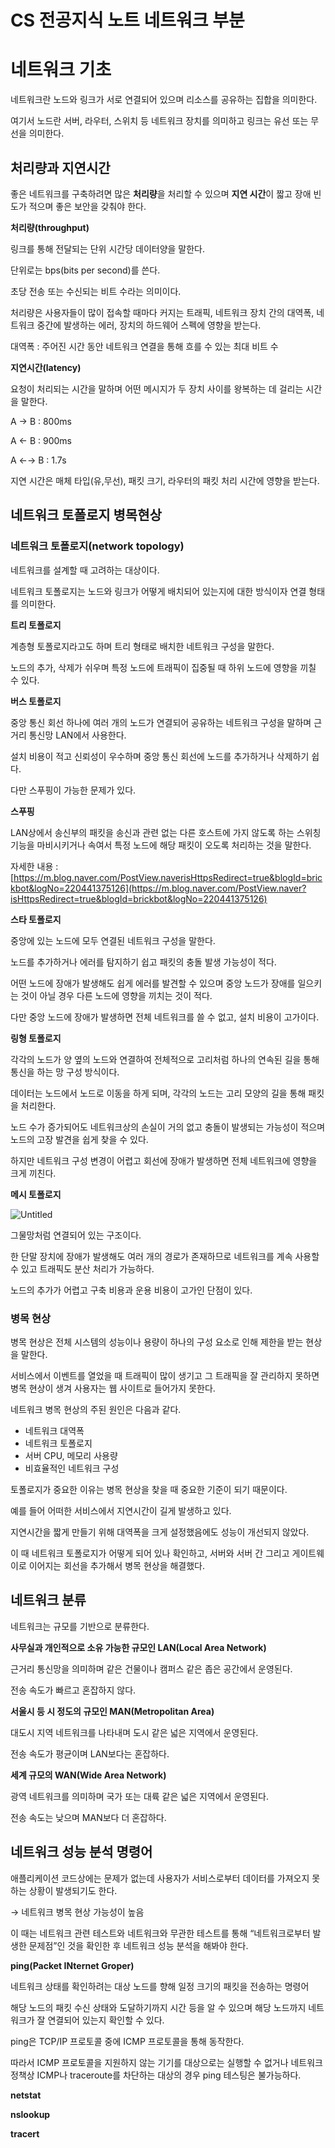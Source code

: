# CS 전공지식 노트 네트워크 부분

# 네트워크 기초

네트워크란 노드와 링크가 서로 연결되어 있으며 리소스를 공유하는 집합을 의미한다.

여기서 노드란 서버, 라우터, 스위치 등 네트워크 장치를 의미하고 링크는 유선 또는 무선을 의미한다.

## 처리량과 지연시간

좋은 네트워크를 구축하려면 많은 **처리량**을 처리할 수 있으며 **지연 시간**이 짧고 장애 빈도가 적으며 좋은 보안을 갖춰야 한다.

**처리량(throughput)**

링크를 통해 전달되는 단위 시간당 데이터양을 말한다.

단위로는 bps(bits per second)를 쓴다.

초당 전송 또는 수신되는 비트 수라는 의미이다.

처리량은 사용자들이 많이 접속할 때마다 커지는 트래픽, 네트워크 장치 간의 대역폭, 네트워크 중간에 발생하는 에러, 장치의 하드웨어 스펙에 영향을 받는다.

대역폭 : 주어진 시간 동안 네트워크 연결을 통해 흐를 수 있는 최대 비트 수

**지연시간(latency)**

요청이 처리되는 시간을 말하며 어떤 메시지가 두 장치 사이를 왕복하는 데 걸리는 시간을 말한다.

A → B : 800ms

A ← B : 900ms

A ←→ B : 1.7s

지연 시간은 매체 타입(유,무선), 패킷 크기, 라우터의 패킷 처리 시간에 영향을 받는다.

## 네트워크 토폴로지 병목현상

### **네트워크 토폴로지(network topology)**

네트워크를 설계할 때 고려하는 대상이다.

네트워크 토폴로지는 노드와 링크가 어떻게 배치되어 있는지에 대한 방식이자 연결 형태를 의미한다.

**트리 토폴로지**


계층형 토폴로지라고도 하며 트리 형태로 배치한 네트워크 구성을 말한다.

노드의 추가, 삭제가 쉬우며 특정 노드에 트래픽이 집중될 때 하위 노드에 영향을 끼칠 수 있다.

**버스 토폴로지**


중앙 통신 회선 하나에 여러 개의 노드가 연결되어 공유하는 네트워크 구성을 말하며 근거리 통신망 LAN에서 사용한다.

설치 비용이 적고 신뢰성이 우수하며 중앙 통신 회선에 노드를 추가하거나 삭제하기 쉽다.

다만 스푸핑이 가능한 문제가 있다.

**스푸핑**

LAN상에서 송신부의 패킷을 송신과 관련 없는 다른 호스트에 가지 않도록 하는 스위칭 기능을 마비시키거나 속여서 특정 노드에 해당 패킷이 오도록 처리하는 것을 말한다.

자세한 내용 : [https://m.blog.naver.com/PostView.naverisHttpsRedirect=true&blogId=brickbot&logNo=220441375126](https://m.blog.naver.com/PostView.naver?isHttpsRedirect=true&blogId=brickbot&logNo=220441375126)

**스타 토폴로지**

중앙에 있는 노드에 모두 연결된 네트워크 구성을 말한다.


노드를 추가하거나 에러를 탐지하기 쉽고 패킷의 충돌 발생 가능성이 적다.

어떤 노드에 장애가 발생해도 쉽게 에러를 발견할 수 있으며 중앙 노드가 장애를 일으키는 것이 아닐 경우 다른 노드에 영향을 끼치는 것이 적다.

다만 중앙 노드에 장애가 발생하면 전체 네트워크를 쓸 수 없고, 설치 비용이 고가이다.

**링형 토폴로지**


각각의 노드가 양 옆의 노드와 연결하여 전체적으로 고리처럼 하나의 연속된 길을 통해 통신을 하는 망 구성 방식이다.

데이터는 노드에서 노드로 이동을 하게 되며, 각각의 노드는 고리 모양의 길을 통해 패킷을 처리한다.

노드 수가 증가되어도 네트워크상의 손실이 거의 없고 충돌이 발생되는 가능성이 적으며 노드의 고장 발견을 쉽게 찾을 수 있다.

하지만 네트워크 구성 변경이 어렵고 회선에 장애가 발생하면 전체 네트워크에 영향을 크게 끼친다.

**메시 토폴로지**

![Untitled](https://s3-us-west-2.amazonaws.com/secure.notion-static.com/7d5d3b48-a4cf-4cea-a651-f688e2c7a413/Untitled.png)

그물망처럼 연결되어 있는 구조이다.

한 단말 장치에 장애가 발생해도 여러 개의 경로가 존재하므로 네트워크를 계속 사용할 수 있고 트래픽도 분산 처리가 가능하다.

노드의 추가가 어렵고 구축 비용과 운용 비용이 고가인 단점이 있다.

### 병목 현상

병목 현상은 전체 시스템의 성능이나 용량이 하나의 구성 요소로 인해 제한을 받는 현상을 말한다.

서비스에서 이벤트를 열었을 때 트래픽이 많이 생기고 그 트래픽을 잘 관리하지 못하면 병목 현상이 생겨 사용자는 웹 사이트로 들어가지 못한다.

네트워크 병목 현상의 주된 원인은 다음과 같다.

- 네트워크 대역폭
- 네트워크 토폴로지
- 서버 CPU, 메모리 사용량
- 비효율적인 네트워크 구성

토폴로지가 중요한 이유는 병목 현상을 찾을 때 중요한 기준이 되기 때문이다.

예를 들어 어떠한 서비스에서 지연시간이 길게 발생하고 있다.

지연시간을 짧게 만들기 위해 대역폭을 크게 설정했음에도 성능이 개선되지 않았다.


이 때 네트워크 토폴로지가 어떻게 되어 있나 확인하고, 서버와 서버 간 그리고 게이트웨이로 이어지는 회선을 추가해서 병목 현상을 해결했다.

## 네트워크 분류

네트워크는 규모를 기반으로 분류한다.


**사무실과 개인적으로 소유 가능한 규모인 LAN(Local Area Network)**

근거리 통신망을 의미하며 같은 건물이나 캠퍼스 같은 좁은 공간에서 운영된다.

전송 속도가 빠르고 혼잡하지 않다.

**서울시 등 시 정도의 규모인 MAN(Metropolitan Area)**

대도시 지역 네트워크를 나타내며 도시 같은 넓은 지역에서 운영된다.

전송 속도가 평균이며 LAN보다는 혼잡하다.

**세계 규모의 WAN(Wide Area Network)**

광역 네트워크를 의미하며 국가 또는 대륙 같은 넓은 지역에서 운영된다.

전송 속도는 낮으며 MAN보다 더 혼잡하다.

## 네트워크 성능 분석 명령어

애플리케이션 코드상에는 문제가 없는데 사용자가 서비스로부터 데이터를 가져오지 못하는 상황이 발생되기도 한다.

→ 네트워크 병목 현상 가능성이 높음

이 때는 네트워크 관련 테스트와 네트워크와 무관한 테스트를 통해 “네트워크로부터 발생한 문제점”인 것을 확인한 후 네트워크 성능 분석을 해봐야 한다.

**ping(Packet INternet Groper)**

네트워크 상태를 확인하려는 대상 노드를 향해 일정 크기의 패킷을 전송하는 명령어

해당 노드의 패킷 수신 상태와 도달하기까지 시간 등을 알 수 있으며 해당 노드까지 네트워크가 잘 연결되어 있는지 확인할 수 있다.

ping은 TCP/IP 프로토콜 중에 ICMP 프로토콜을 통해 동작한다.

따라서 ICMP 프로토콜을 지원하지 않는 기기를 대상으로는 실행할 수 없거나 네트워크 정책상 ICMP나 traceroute를 차단하는 대상의 경우 ping 테스팅은 불가능하다.

**netstat**

**nslookup**

**tracert**
